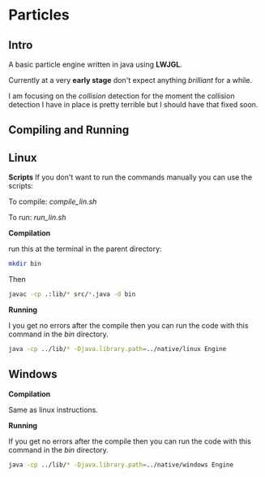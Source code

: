 Particles
=========


Intro
-----

A basic particle engine written in java using **LWJGL**.

Currently at a very **early stage** don't expect anything *brilliant* for a while.

I am focusing on the *collision* detection for the moment the
collision detection I have in place is pretty terrible but I should 
have that fixed soon.

Compiling and Running
---------------------

Linux
-----
**Scripts** 
If you don't want to run the commands manually you can use the scripts:

To compile: *compile_lin.sh*


To run: *run_lin.sh*




**Compilation**

run this at the terminal in the parent directory:

```sh
mkdir bin
```

Then
```sh
javac -cp .:lib/* src/*.java -d bin
```
**Running**

I you get no errors after the compile then you can run the code with this
command in the *bin* directory.

```sh
java -cp ../lib/* -Djava.library.path=../native/linux Engine
```

Windows
-------

**Compilation**

Same as linux instructions.

**Running**

If you get no errors after the compile then you can run the code with
this command in the *bin* directory.

```sh
java -cp ../lib/* -Djava.library.path=../native/windows Engine
```

